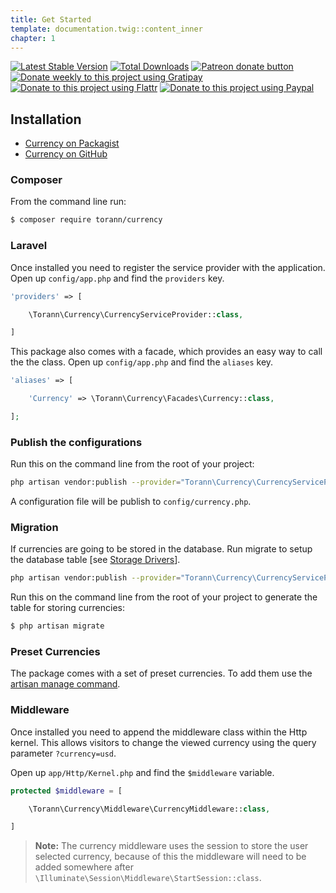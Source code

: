 ```yaml
---
title: Get Started
template: documentation.twig::content_inner
chapter: 1
---
```

[![Latest Stable Version](https://poser.pugx.org/torann/currency/v/stable.png)](https://packagist.org/packages/torann/currency)
[![Total Downloads](https://poser.pugx.org/torann/currency/downloads.png)](https://packagist.org/packages/torann/currency)
[![Patreon donate button](https://img.shields.io/badge/patreon-donate-yellow.svg)](https://www.patreon.com/torann)
[![Donate weekly to this project using Gratipay](https://img.shields.io/badge/gratipay-donate-yellow.svg)](https://gratipay.com/~torann)
[![Donate to this project using Flattr](https://img.shields.io/badge/flattr-donate-yellow.svg)](https://flattr.com/profile/torann)
[![Donate to this project using Paypal](https://img.shields.io/badge/Donate-PayPal-green.svg)](https://www.paypal.com/cgi-bin/webscr?cmd=_s-xclick&hosted_button_id=4CJA2A97NPYVU)

## Installation

- [Currency on Packagist](https://packagist.org/packages/torann/currency)
- [Currency on GitHub](https://github.com/torann/laravel-currency)

### Composer

From the command line run:

```bash
$ composer require torann/currency
```

### Laravel

Once installed you need to register the service provider with the application. Open up `config/app.php` and find the `providers` key.

```php
'providers' => [

    \Torann\Currency\CurrencyServiceProvider::class,

]
```

This package also comes with a facade, which provides an easy way to call the the class. Open up `config/app.php` and find the `aliases` key.

```php
'aliases' => [

    'Currency' => \Torann\Currency\Facades\Currency::class,

];
```

### Publish the configurations

Run this on the command line from the root of your project:

```bash
php artisan vendor:publish --provider="Torann\Currency\CurrencyServiceProvider" --tag=config
```

A configuration file will be publish to `config/currency.php`.

### Migration

If currencies are going to be stored in the database. Run migrate to setup the database table [see [Storage Drivers](/projects/laravel-currency/doc/storage-drivers.html)].

```bash
php artisan vendor:publish --provider="Torann\Currency\CurrencyServiceProvider" --tag=migrations
```

Run this on the command line from the root of your project to generate the table for storing currencies:

```bash
$ php artisan migrate
```

### Preset Currencies

The package comes with a set of preset currencies. To add them use the [artisan manage command](/projects/laravel-currency/doc/commands.html).

### Middleware

Once installed you need to append the middleware class within the Http kernel. This allows visitors to change the viewed currency using the query parameter `?currency=usd`.

Open up `app/Http/Kernel.php` and find the `$middleware` variable.

```php
protected $middleware = [

    \Torann\Currency\Middleware\CurrencyMiddleware::class,

]
```

> **Note:** The currency middleware uses the session to store the user selected currency, because of this the middleware will need to be added somewhere after `\Illuminate\Session\Middleware\StartSession::class`.
